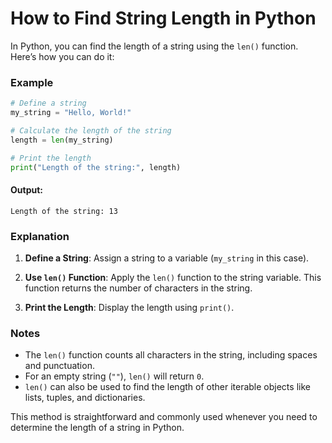 # How to Find String Length in Python

In Python, you can find the length of a string using the `len()` function. Here’s how you can do it:

### Example

```python
# Define a string
my_string = "Hello, World!"

# Calculate the length of the string
length = len(my_string)

# Print the length
print("Length of the string:", length)
```

#### Output:
```
Length of the string: 13
```

### Explanation

1. **Define a String**: Assign a string to a variable (`my_string` in this case).
   
2. **Use `len()` Function**: Apply the `len()` function to the string variable. This function returns the number of characters in the string.

3. **Print the Length**: Display the length using `print()`.

### Notes

- The `len()` function counts all characters in the string, including spaces and punctuation.
- For an empty string (`""`), `len()` will return `0`.
- `len()` can also be used to find the length of other iterable objects like lists, tuples, and dictionaries.

This method is straightforward and commonly used whenever you need to determine the length of a string in Python.